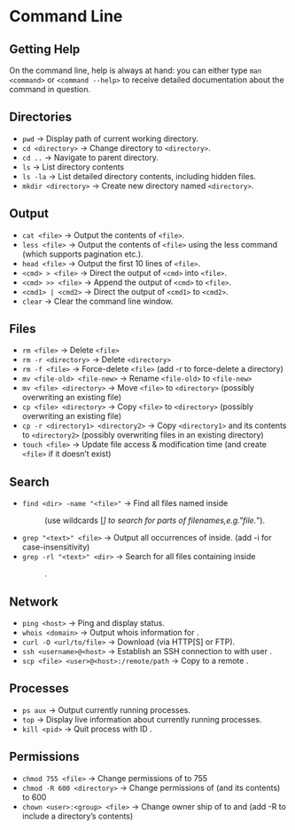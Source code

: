 # Command Line


## Getting Help

On the command line, help is always at hand: you can either type `man <command>` or `<command --help>` to receive detailed documentation about the command in question.

## Directories

- `pwd` -> Display path of current working directory.
- `cd <directory>` -> Change directory to `<directory>`.
- `cd ..` -> Navigate to parent directory.
- `ls` -> List directory contents
- `ls -la` -> List detailed directory contents, including hidden files.
- `mkdir <directory>` -> Create new directory named `<directory>`.

## Output

- `cat <file>` -> Output the contents of `<file>`.
- `less <file>` -> Output the contents of `<file>` using the less command (which supports pagination etc.).
- `head <file>` -> Output the first 10 lines of `<file>`.
- `<cmd> > <file>` -> Direct the output of `<cmd>` into `<file>`.
- `<cmd> >> <file>` -> Append the output of `<cmd>` to `<file>`.
- `<cmd1> | <cmd2>` -> Direct the output of `<cmd1>` to `<cmd2>`.
- `clear` -> Clear the command line window.

## Files

- `rm <file>` -> Delete `<file>`
- `rm -r <directory>` -> Delete `<directory>`
- `rm -f <file>` -> Force-delete `<file>` (add -r to force-delete a directory)
- `mv <file-old> <file-new>` -> Rename `<file-old>` to `<file-new>`
- `mv <file> <directory>` -> Move `<file>` to `<directory>` (possibly overwriting an existing file)
- `cp <file> <directory>` -> Copy `<file>` to `<directory>` (possibly overwriting an existing file)
- `cp -r <directory1> <directory2>` -> Copy `<directory1>` and its contents to `<directory2>` (possibly overwriting files in an existing directory)
- `touch <file>` -> Update file access & modification time (and create `<file>` if it doesn’t exist)

## Search
- `find <dir> -name "<file>"` -> Find all files named <file> inside <dir> (use wildcards [*] to search for parts of filenames,e.g."file.*").
- `grep "<text>" <file>` -> Output all occurrences of <text> inside. <file> (add -i for case-insensitivity) 
- `grep -rl "<text>" <dir>` -> Search for all files containing <text> inside <dir>.

## Network
- `ping <host>` -> Ping <host> and display status.
- `whois <domain>` -> Output whois information for <domain>.
- `curl -O <url/to/file>` -> Download <file> (via HTTP[S] or FTP).
- `ssh <username>@<host>` -> Establish an SSH connection to <host> with user <username>.
- `scp <file> <user>@<host>:/remote/path` -> Copy <file> to a remote <host>.

## Processes
- `ps aux` -> Output currently running processes.
- `top` -> Display live information about currently running processes.
- `kill <pid>` -> Quit process with ID <pid>.

## Permissions
- `chmod 755 <file>` -> Change permissions of <file> to 755
- `chmod -R 600 <directory>` -> Change permissions of <directory> (and its contents) to 600
- `chown <user>:<group> <file>` -> Change owner ship of <file> to <user> and <group> (add -R to include a directory’s contents)

